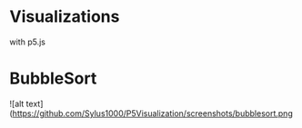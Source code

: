 # Visualizations

with p5.js

# BubbleSort

![alt text](https://github.com/Sylus1000/P5Visualization/screenshots/bubblesort.png
